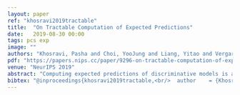```yaml
---
layout: paper
ref: "khosravi2019tractable"
title:  "On Tractable Computation of Expected Predictions"
date:   2019-08-30 00:00
tags: pcs exp
image: ""
authors: "Khosravi, Pasha and Choi, YooJung and Liang, Yitao and Vergari, Antonio and Van den Broeck, Guy"
pdf: "https://papers.nips.cc/paper/9296-on-tractable-computation-of-expected-predictions.pdf"
venue: "NeurIPS 2019"
abstract: "Computing expected predictions of discriminative models is a fundamental task in machine learning that appears in many interesting applications such as fairness, handling missing values, and data analysis. Unfortunately, computing expectations of a discriminative model with respect to a probability distribution defined by an arbitrary generative model has been proven to be hard in general. In fact, the task is intractable even for simple models such as logistic regression and a naive Bayes distribution. In this paper, we identify a pair of generative and discriminative models that enables tractable computation of expectations, as well as moments of any order, of the latter with respect to the former in case of regression. Specifically, we consider expressive probabilistic circuits with certain structural constraints that support tractable probabilistic inference. Moreover, we exploit the tractable computation of high-order moments to derive an algorithm to approximate the expectations for classification scenarios in which exact computations are intractable. Our framework to compute expected predictions allows for handling of missing data during prediction time in a principled and accurate way and enables reasoning about the behavior of discriminative models. We empirically show our algorithm to consistently outperform standard imputation techniques on a variety of datasets. Finally, we illustrate how our framework can be used for exploratory data analysis."
bibtex: "@inproceedings{khosravi2019tractable,<br/>  author    = {Khosravi, Pasha and Choi, YooJung and Liang, Yitao and Vergari, Antonio and Van den Broeck, Guy},<br/>  title     = {On Tractable Computation of Expected Predictions},<br/>  booktitle = {NeurIPS},<br/>  pages     = {11167--11178},<br/>  year      = {2019}<br/>}"
---
```

